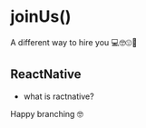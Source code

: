# joinUs()
A different way to hire you 💻🤓😍🍺

## ReactNative

- what is ractnative?

Happy branching 🤓
